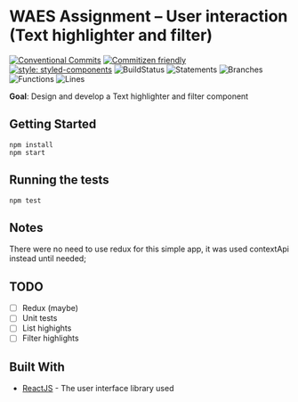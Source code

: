 # WAES Assignment – User interaction (Text highlighter and filter)

[![Conventional Commits](https://img.shields.io/badge/Conventional%20Commits-1.0.0-yellow.svg)](https://conventionalcommits.org)
[![Commitizen friendly](https://img.shields.io/badge/commitizen-friendly-brightgreen.svg)](http://commitizen.github.io/cz-cli/)
[![style: styled-components](https://img.shields.io/badge/style-%F0%9F%92%85%20styled--components-orange.svg?colorB=daa357&colorA=db748e)](https://github.com/styled-components/styled-components)
![BuildStatus](#buildstatus# "Build Status Status")
![Statements](#statements# "Make me better!")
![Branches](#branches# "Make me better!")
![Functions](#functions# "Make me better!") 
![Lines](#lines# "Make me better!")

**Goal**: Design and develop a Text highlighter and filter component

## Getting Started

```
npm install
npm start
```

## Running the tests

```
npm test
```

## Notes

There were no need to use redux for this simple app, it was used contextApi instead until needed;

## TODO

- [ ] Redux (maybe)
- [ ] Unit tests
- [ ] List highights
- [ ] Filter highlights

## Built With

* [ReactJS](https://reactjs.org/) - The user interface library used

